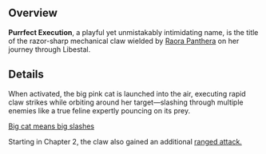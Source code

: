 <!-- title: Purrfect Execution -->
<!-- quote: Raooo! -->
<!-- chapters: -1 -->
<!-- images: (Raora's first time wielding Purrfect Execution), (Purrfect Execution as viewed from the inventory), (Purrfect Execution's ability activated) -->
<!-- model: true -->

## Overview

**Purrfect Execution**, a playful yet unmistakably intimidating name, is the title of the razor-sharp mechanical claw wielded by [Raora Panthera](#entry:raora-entry) on her journey through Libestal.

## Details

When activated, the big pink cat is launched into the air, executing rapid claw strikes while orbiting around her target—slashing through multiple enemies like a true feline expertly pouncing on its prey.

[Big cat means big slashes](#embed:https://www.youtube.com/live/8ybUOw9NhMc?si=8Pej7LP6Am3NbGSa&t=6746)

Starting in Chapter 2, the claw also gained an additional [ranged attack.](#entry:revelations-entry)
